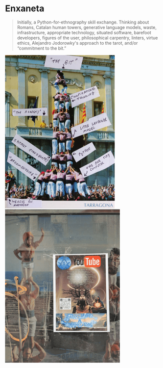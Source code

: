 # Enxaneta

> Initially, a Python-for-ethnography skill exchange. Thinking about Romans, Catalan human towers, generative language models, waste, infrastructure, appropriate technology, situated software, barefoot developers, figures of the user, philosophical carpentry, linters, virtue ethics, Alejandro Jodorowky's approach to the tarot, and/or “commitment to the bit.” 

<img src="https://raw.githubusercontent.com/timcowlishaw/enxaneta/main/assets/images/home_tarragona.jpg" alt="Annotated postcard of Castellers from the Roman port city of Tarragona" height="500"/> <img src="https://raw.githubusercontent.com/timcowlishaw/enxaneta/main/assets/images/home_energism.jpg" alt="The Science of Energism" height="500"/>